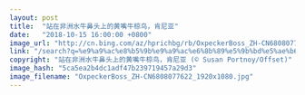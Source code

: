 ```yaml
---
layout: post
title:  "站在非洲水牛鼻头上的黄嘴牛椋鸟，肯尼亚"
date:   "2018-10-15 16:00:00 +0800"
image_url: "http://cn.bing.com/az/hprichbg/rb/OxpeckerBoss_ZH-CN6808077622_1920x1080.jpg"
link: "/search?q=%e9%a9%ac%e8%b5%9b%e9%a9%ac%e6%8b%89%e5%9b%bd%e5%ae%b6%e4%bf%9d%e6%8a%a4%e5%8c%ba&form=hpcapt&mkt=zh-cn"
copyright: "站在非洲水牛鼻头上的黄嘴牛椋鸟，肯尼亚 (© Susan Portnoy/Offset)"
image_hash: "5ca5ea2b4dc1adf47b239719457a29d3"
image_filename: "OxpeckerBoss_ZH-CN6808077622_1920x1080.jpg"
---
```

